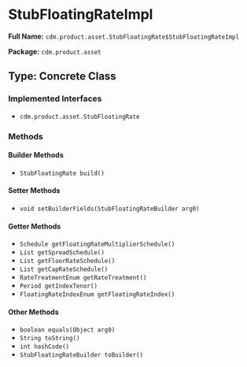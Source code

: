 # StubFloatingRateImpl

**Full Name:** `cdm.product.asset.StubFloatingRate$StubFloatingRateImpl`

**Package:** `cdm.product.asset`

## Type: Concrete Class

### Implemented Interfaces

- `cdm.product.asset.StubFloatingRate`

### Methods

#### Builder Methods

- `StubFloatingRate build()`

#### Setter Methods

- `void setBuilderFields(StubFloatingRateBuilder arg0)`

#### Getter Methods

- `Schedule getFloatingRateMultiplierSchedule()`
- `List getSpreadSchedule()`
- `List getFloorRateSchedule()`
- `List getCapRateSchedule()`
- `RateTreatmentEnum getRateTreatment()`
- `Period getIndexTenor()`
- `FloatingRateIndexEnum getFloatingRateIndex()`

#### Other Methods

- `boolean equals(Object arg0)`
- `String toString()`
- `int hashCode()`
- `StubFloatingRateBuilder toBuilder()`

